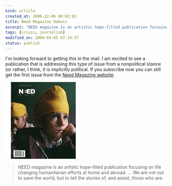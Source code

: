 ```yaml
--- 
kind: article
created_at: 2006-12-06 00:03:01
title: Need Magazine Debuts
excerpt: "NEED magazine is an artistic hope-filled publication focusing on life changing humanitarian efforts at home and abroad. ... We are not out to save the world, but to tell the stories of, and assist, those who are."
tags: [crisis, journalism]
modified_on: 2008-04-05 07:14:37
status: publish
---
```


I'm looking forward to getting this in the mail. I am excited to see a publication that is addressing this type of issue from a nonpolitical stance (or rather, I think, it is implicitly political. If you subscribe now you can still get the first issue from the <a href="http://www.needmagazine.com/" title="Need Magazine website">Need Magazine website</a>. </p>
<img alt=" " src="/images/premierecover.jpg" />

<blockquote class="large">NEED magazine is an artistic hope-filled publication focusing on life changing humanitarian efforts at home and abroad. ... We are not out to save the world, but to tell the stories of, and assist, those who are.</blockquote>